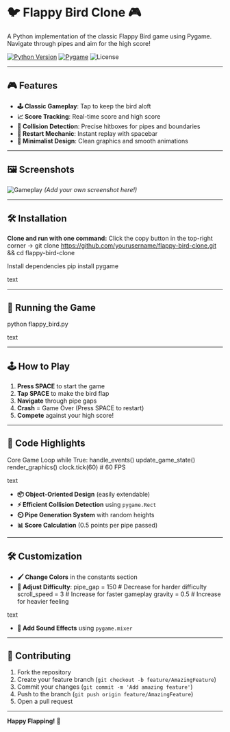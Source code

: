 # 🐦 Flappy Bird Clone 🎮

A Python implementation of the classic Flappy Bird game using Pygame. Navigate through pipes and aim for the high score!

[![Python Version](https://img.shields.io/badge/Python-3.7+-blue?logo=python)](https://python.org)
[![Pygame](https://img.shields.io/badge/Pygame-2.0+-green?logo=python)](https://pygame.org)
![License](https://img.shields.io/badge/License-MIT-red)

---

## 🎮 Features

- **🕹️ Classic Gameplay**: Tap to keep the bird aloft
- **📈 Score Tracking**: Real-time score and high score
- **🎯 Collision Detection**: Precise hitboxes for pipes and boundaries
- **🔄 Restart Mechanic**: Instant replay with spacebar
- **🎨 Minimalist Design**: Clean graphics and smooth animations

---

## 🖼️ Screenshots

![Gameplay](screenshot.png) *(Add your own screenshot here!)*

---

## 🛠️ Installation

**Clone and run with one command:**
Click the copy button in the top-right corner →
git clone https://github.com/yourusername/flappy-bird-clone.git && cd flappy-bird-clone

Install dependencies
pip install pygame

text

---

## 🚀 Running the Game

python flappy_bird.py

text

---

## 🕹️ How to Play

1. **Press SPACE** to start the game
2. **Tap SPACE** to make the bird flap
3. **Navigate** through pipe gaps
4. **Crash** = Game Over (Press SPACE to restart)
5. **Compete** against your high score!

---

## 🧠 Code Highlights

Core Game Loop
while True:
handle_events()
update_game_state()
render_graphics()
clock.tick(60) # 60 FPS

text

- **📦 Object-Oriented Design** (easily extendable)
- **⚡ Efficient Collision Detection** using `pygame.Rect`
- **⏲️ Pipe Generation System** with random heights
- **📊 Score Calculation** (0.5 points per pipe passed)

---

## 🛠️ Customization

- **🖌️ Change Colors** in the constants section
- **📐 Adjust Difficulty**:
pipe_gap = 150 # Decrease for harder difficulty
scroll_speed = 3 # Increase for faster gameplay
gravity = 0.5 # Increase for heavier feeling

text
- **🎵 Add Sound Effects** using `pygame.mixer`

---

## 🤝 Contributing

1. Fork the repository
2. Create your feature branch (`git checkout -b feature/AmazingFeature`)
3. Commit your changes (`git commit -m 'Add amazing feature'`)
4. Push to the branch (`git push origin feature/AmazingFeature`)
5. Open a pull request

---

**Happy Flapping!** 🚀